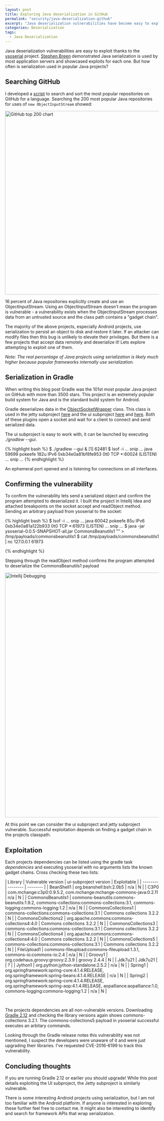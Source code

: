```yaml
---
layout: post
title: Exploring Java deserialization in GitHub
permalink: "security/java-deserialization-github"
excerpt: "Java deserialization vulnerabilities have become easy to exploit and allow an attacker to remotely compromise a server. How prevalent are these vulnerabilities in open-source projects? This post explores how often Java projects use serialization and walks through exploiting a 0-day vulnerability in Gradle."
categories: Deserialization 
tags:
  - Java Deserialization
---
```



Java deserialization vulnerabilities are easy to exploit thanks to the [ysoserial](https://github.com/frohoff/ysoserial) project. [Stephen Breen](https://foxglovesecurity.com/2015/11/06/what-do-weblogic-websphere-jboss-jenkins-opennms-and-your-application-have-in-common-this-vulnerability/) demonstrated Java serialization is used by most application servers and showcased exploits for each one. But how often is serialization used in popular Java projects?

## Searching GitHub

I developed a [script](https://github.com/philwantsfish/GitHubSearch) to search and sort the most popular repositories on GitHub for a language. Searching the 200 most popular Java repositories for uses of `new ObjectInputStream` showed:

<img class="img-responsive" src="{{site.baseurl}}/files/java-deserialized-chart.png" alt="GitHub top 200 chart" width="600">

16 percent of Java repositories explicitly create and use an ObjectInputStream. Using an ObjectInputStream doesn't mean the program is vulnerable - a vulnerability exists when the ObjectInputStream processes data from an untrusted source and the class path contains a "gadget chain".

The majority of the above projects, especially Android projects, use serialization to persist an object to disk and restore it later. If an attacker can modify files then this bug is unlikely to elevate their privileges. But there is a few projects that accept data remotely and deserialize it! Lets explore attempting to exploit one of them.

*Note: The real percentage of Java projects using serialization is likely much higher because popular frameworks internally use serialization.*

## Serialization in Gradle

When writing this blog post Gradle was the 101st most popular Java project on GitHub with more than 3500 stars. This project is an extremely popular build system for Java and is the standard build system for Android.

Gradle deserializes data in the [ObjectSocketWrapper](https://github.com/gradle/gradle/blob/f490bdf61bd9b4f5383cd9fb0d8ffbca93da8c32/subprojects/ui/src/main/java/org/gradle/foundation/ipc/basic/ObjectSocketWrapper.java#L51) class. This class is used in the jetty subproject [here](https://github.com/gradle/gradle/blob/f490bdf61bd9b4f5383cd9fb0d8ffbca93da8c32/subprojects/jetty/src/main/java/org/gradle/api/plugins/jetty/internal/Jetty6PluginServer.java#L111) and the ui subproject [here](https://github.com/gradle/gradle/blob/f490bdf61bd9b4f5383cd9fb0d8ffbca93da8c32/subprojects/ui/src/main/java/org/gradle/foundation/ipc/gradle/TaskListClientProtocol.java#L127) and [here](https://github.com/gradle/gradle/blob/f490bdf61bd9b4f5383cd9fb0d8ffbca93da8c32/subprojects/ui/src/main/java/org/gradle/foundation/ipc/gradle/ExecuteGradleCommandClientProtocol.java#L82). Both of these plugins open a socket and wait for a client to connect and send serialized data.

The ui subproject is easy to work with, it can be launched by executing *./gradlew --gui*.

<!-- The ui subproject can be launched by executing *./gradlew --gui* and checking for newly opened ports: -->

{% highlight bash %}
$ ./gradlew --gui &
[1] 62481
$ lsof -i
... snip ...
java      59699 pokeefe  182u  IPv6 0xb34e0a81bf8fe953      0t0  TCP *:60024 (LISTEN)
... snip ...
{% endhighlight %}

An ephemeral port opened and is listening for connections on all interfaces.

## Confirming the vulnerability  

To confirm the vulnerability lets send a serialized object and confirm the program attempted to deserialized it. I built the project in Intellij Idea and attached breakpoints on the socket accept and readObject method. Sending an arbitrary payload from ysoserial to the socket:

{% highlight bash %}
$ lsof -i
... snip ...
java      60042 pokeefe   85u  IPv6 0xb34e0a81a122b933      0t0  TCP *:61973 (LISTEN)
... snip ...
$ java -jar ysoserial-0.0.5-SNAPSHOT-all.jar CommonsBeanutils1 "" > /tmp/payloads/commonsbeanutils1
$ cat /tmp/payloads/commonsbeanutils1 | nc 127.0.0.1 61973

{% endhighlight %}

Stepping through the readObject method confirms the program attempted to deserialize the CommonsBeanutils1 payload

<img class="img-responsive" src="{{site.baseurl}}/files/intellij-debug.png" alt="Intellij Debugging" width="800">

At this point we can consider the ui subproject and jetty subproject vulnerable. Successful exploitation depends on finding a gadget chain in the projects classpath.

## Exploitation

 Each projects dependencies can be listed using the gradle task *dependencies* and executing ysoserial with no arguments lists the known gadget chains. Cross checking these two lists:

| Library | Vulnerable version | ui-subproject version | Exploitable |
| -------- | -------- | -------- |
|  BeanShell1 | org.beanshell:bsh:2.0b5 | n/a  | N |
|  C3P0 | com.mchange:c3p0:0.9.5.2, com.mchange:mchange-commons-java:0.2.11 | n/a | N |
|  CommonsBeanutils1 | commons-beanutils:commons-beanutils:1.9.2, commons-collections:commons-collections:3.1, commons-logging:commons-logging:1.2 | n/a | N |
|  CommonsCollections1 | commons-collections:commons-collections:3.1 | Commons collections 3.2.2 | N |
|  CommonsCollections2 | org.apache.commons:commons-collections4:4.0 | Commons collections 3.2.2 | N |
|  CommonsCollections3 | commons-collections:commons-collections:3.1 | Commons collections 3.2.2 | N |
|  CommonsCollections4 | org.apache.commons:commons-collections4:4.0 | Commons collections 3.2.2 | N |
|  CommonsCollections5 | commons-collections:commons-collections:3.1 | Commons collections 3.2.2 | N |
|  FileUpload1 | commons-fileupload:commons-fileupload:1.3.1, commons-io:commons-io:2.4 | n/a | N |
|  Groovy1 | org.codehaus.groovy:groovy:2.3.9 |  groovy 2.4.4 | N |
|  Jdk7u21 | Jdk7u21 |  | ? |
|  Jython1 | org.python:jython-standalone:2.5.2 | n/a | N |
|  Spring1 | org.springframework:spring-core:4.1.4.RELEASE, org.springframework:spring-beans:4.1.4.RELEASE | n/a | N |
|  Spring2 | org.springframework:spring-core:4.1.4.RELEASE, org.springframework:spring-aop:4.1.4.RELEASE, aopalliance:aopalliance:1.0, commons-logging:commons-logging:1.2 | n/a | N |

<br/>

The projects dependencies are all non-vulnerable versions. Downloading [Gradle 2.12](https://gradle.org/gradle-download/) and checking the library versions again shows commons-collections 3.2.1. The commons-collections5 payload in ysoserial successful executes an arbitary commands. 

Looking through the Gradle release notes this vulnerability was not mentioned, I suspect the developers were unaware of it and were just upgrading their libraries. I've requested CVE-2016-6199 to track this vulnerability. 

## Concluding thoughts

If you are running Gradle 2.12 or earlier you should upgrade! While this post details exploiting the UI subproject, the Jetty subproject is similarly vulnerable. 

There is some interesting Android projects using serialization, but I am not too familiar with the Android platform. If anyone is interested in exploring these further feel free to contact me. It might also be interesting to identify and search for framework APIs that wrap serialization.
